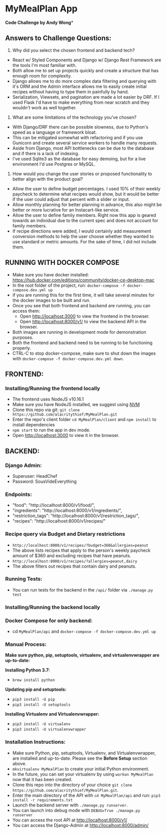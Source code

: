 # MyMealPlan App
**Code Challenge by Andy Wong***

## Answers to Challenge Questions:

1. Why did you select the chosen frontend and backend tech?
  * React w/ Styled Components and Django w/ Django Rest Framework are the tools I'm most familiar with.
  * Both allow me to set up projects quickly and create a structure that has enough room for complexity.
  * Django allows me to do more complex data filtering and querying with it's ORM and the Admin interface allows me 
  to easily create initial recipes without having to type them in painfully by hand.
  * Serialization, Viewsets, and pagination are made a lot easier by DRF. If I used Flask I'd have to make everything
  from near scratch and they wouldn't work as well together.
1. What are some limitations of the technology you’ve chosen?
  * With Django/DRF there can be possible slowness, due to Python's speed as a language or framework bloat.
  * This can be mitigated somewhat with refactoring and if you use Gunicorn and create several service workers
  to handle many requests.
  * Aside from Django, most API bottlenecks can be due to the database and if there is a lack of indexing.
  * I've used Sqlite3 as the database for easy demoing, but for a live environment I'd use Postgres or MySQL.
1. How would you change the user stories or proposed functionality to better align with the product goal?
  * Allow the user to define budget percentages. I used 10% of their weekly paycheck to determine what recipes would show, 
  but it would be better if the user could adjust that percent with a slider or input.
  * Allow monthly planning for better planning in advance, this also might be better or more lucrative
  for an Instacart-like service.
  * Allow the user to define family members. Right now this app is geared towards an individual due to the current spec 
  and does not account for family members.
  * If recipe directions were added, I would certainly add measurement conversion methods to help the user choose 
  whether they wanted to use standard or metric amounts. For the sake of time, I did not include them.

## RUNNING WITH DOCKER COMPOSE

* Make sure you have docker installed: https://hub.docker.com/editions/community/docker-ce-desktop-mac
* In the root folder of the project, run: `docker-compose -f docker-compose.dev.yml up`
* if you are running this for the first time, it will take several minutes for the docker images to be built and run.
* Once you see that both frontend and backend are running, you can access them:
  * Open [http://localhost:3000](http://localhost:3000) to view the frontend in the browser.
  * Open [http://localhost:8000/v1/](http://localhost:8000/v1/) to view the backend API in the browser.
* Both images are running in development mode for demonstration purposes.
* Both the frontend and backend need to be running to be functioning properly.
* CTRL-C to stop docker-compose, make sure to shut down the images with `docker-compose -f docker-compose.dev.yml down`.

## FRONTEND: 

### Installing/Running the frontend locally

* The frontend uses NodeJS v10.16.1
* Make sure you have NodeJS installed, we suggest using [NVM](https://github.com/nvm-sh/nvm)
* Clone this repo via git: `git clone https://github.com/alacritythief/MyMealPlan.git`
* Enter the repo's client folder `cd MyMealPlan/client` and `npm install` to install dependencies 
* `npm start` to run the app in dev mode.
* Open [http://localhost:3000](http://localhost:3000) to view it in the browser.

## BACKEND: 

### Django Admin:
* Superuser: HeadChef
* Password: SousVideEverything

### Endpoints:
* "food": "http://localhost:8000/v1/food/",
* "ingredients": "http://localhost:8000/v1/ingredients/",
* "restriction_tags": "http://localhost:8000/v1/restriction_tags/",
* "recipes": "http://localhost:8000/v1/recipes/"

### Recipe query via Budget and Dietary restrictions
* `http://localhost:8000/v1/recipes/?budget=360&allergies=peanut`
* The above lists recipes that apply to the person's weekly paycheck amount of $360 and excluding recipes that have peanuts. 
* `http://localhost:8000/v1/recipes/?allergies=peanut,dairy`
* The above filters out recipes that contain dairy and peanuts.

### Running Tests:
* You can run tests for the backend in the `/api/` folder via `./manage.py test`

### Installing/Running the backend locally

### Docker Compose for only backend:
* cd `MyMealPlan/api` and `docker-compose -f docker-compose.dev.yml up`

### Manual Process:

**Make sure python, pip, setuptools, virtualenv, and virtualenvwrapper are up-to-date:**

**Installing Python 3.7:**
* `brew install python`

**Updating pip and setuptools:**
* `pip3 install -U pip`
* `pip3 install -U setuptools`

**Installing Virtualenv and Virtualenvwrapper:**
* `pip3 install -U virtualenv`
* `pip3 install -U virtualenvwrapper`

### Installation Instructions:

* Make sure Python, pip, setuptools, Virtualenv, and Virtualenvwrapper, are installed and up-to-date. Please see the **Before Setup** section above.
* `mkvirtualenv MyMealPlan` to create your initial Python environment.
* In the future, you can set your virtualenv by using `workon MyMealPlan` now that it has been created.
* Clone this repo into the directory of your choice `git clone https://github.com/alacritythief/MyMealPlan.git`.
* Enter the main directory of the API with `cd MyMealPlan/api` and run: `pip3 install -r requirements.txt`
* Launch the backend server with `./manage.py runserver`.
* You can launch into debug mode with `DEBUG=True ./manage.py runserver`
* You can access the root API at [http://localhost:8000/v1/](http://localhost:8000/v1/)
* You can access the Django-Admin at [http://localhost:8000/admin/](http://localhost:8000/admin/)
